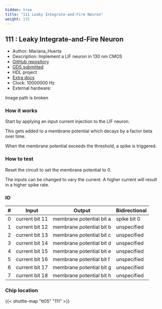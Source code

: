 ```yaml
---
hidden: true
title: "111 Leaky Integrate-and-Fire Neuron"
weight: 135
---
```


## 111 : Leaky Integrate-and-Fire Neuron

* Author: Mariana_Huerta
* Description: Implement a LIF neuron in 130 nm CMOS
* [GitHub repository](https://github.com/huertma/tt05-leaky-integrate-fire-neuron)
* [GDS submitted](https://github.com/huertma/tt05-leaky-integrate-fire-neuron/actions/runs/6753250302)
* HDL project
* [Extra docs]()
* Clock: 10000000 Hz
* External hardware: 

Image path is broken

### How it works

Start by applying an input current injection to the LIF neuron.

This gets added to a membrane potential which decays by a factor beta over time.

When the membrane potential exceeds the threshold, a spike is triggered.


### How to test

Reset the circuit to set the membrane potential to 0.

The inputs can be changed to vary the current. A higher current will result in a
higher spike rate.


### IO

| # | Input        | Output       | Bidirectional      |
|---|--------------|--------------| -------------------|
| 0 | current bit 11  | membrane potential bit a | spike bit 0 |
| 1 | current bit 12  | membrane potential bit b | unspecified |
| 2 | current bit 13  | membrane potential bit c | unspecified |
| 3 | current bit 14  | membrane potential bit d | unspecified |
| 4 | current bit 15  | membrane potential bit e | unspecified |
| 5 | current bit 16  | membrane potential bit f | unspecified |
| 6 | current bit 17  | membrane potential bit g | unspecified |
| 7 | current bit 18  | membrane potential bit h | unspecified |

### Chip location

{{< shuttle-map "tt05" "111" >}}
